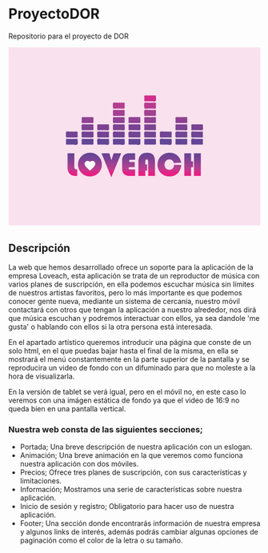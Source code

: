 # ProyectoDOR
Repositorio para el proyecto de DOR


![logoGeneral](https://github.com/NichelGomez/ProyectoDOR/blob/main/Logo.png)

## Descripción
La web que hemos desarrollado ofrece un soporte para la aplicación de la empresa Loveach, esta aplicación se trata de un reproductor de música con varios planes de suscripción, en ella podemos escuchar música sin límites de nuestros artistas favoritos, pero lo más importante es que podemos conocer gente nueva, mediante un sistema de cercanía, nuestro móvil contactará con otros que tengan la aplicación a nuestro alrededor, nos dirá que música escuchan y podremos interactuar con ellos, ya sea dandole 'me gusta' o hablando con ellos si la otra persona está interesada.

En el apartado artístico queremos introducir una página que conste de un solo html, en el que puedas bajar hasta el final de la misma, en ella se mostrará el menú constantemente en la parte superior de la pantalla y se reproducira un video de fondo con un difuminado para que no moleste a la hora de visualizarla.

En la versión de tablet se verá igual, pero en el móvil no, en este caso lo veremos con una imágen estática de fondo ya que el video de 16:9 no queda bien en una pantalla vertical. 

### Nuestra web consta de las siguientes secciones;

- Portada; Una breve descripción de nuestra aplicación con un eslogan.
- Animación; Una breve animación en la que veremos como funciona nuestra aplicación con dos móviles.
- Precios; Ofrece tres planes de suscripción, con sus características y limitaciones.
- Información; Mostramos una serie de características sobre nuestra aplicación.
- Inicio de sesión y registro; Obligatorio para hacer uso de nuestra aplicación.
- Footer; Una sección donde encontrarás información de nuestra empresa y algunos links de interés, además podrás cambiar algunas opciones de paginación como el color de la letra o su tamaño.
